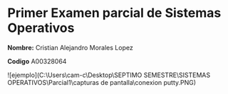 # Primer Examen parcial de Sistemas Operativos 

**Nombre:** Cristian Alejandro Morales Lopez

**Codigo** A00328064

![ejemplo](C:\Users\cam-c\Desktop\SEPTIMO SEMESTRE\SISTEMAS OPERATIVOS\Parcial1\capturas de pantalla\conexion putty.PNG)
